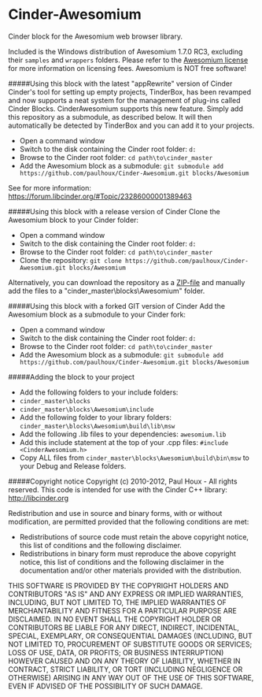 Cinder-Awesomium
================

Cinder block for the Awesomium web browser library.


Included is the Windows distribution of Awesomium 1.7.0 RC3, excluding their ```samples``` and ```wrappers``` folders. Please refer to the [Awesomium license](https://raw.github.com/paulhoux/Cinder-Awesomium/master/LICENSE.txt) for more information on licensing fees. Awesomium is NOT free software!


#####Using this block with the latest "appRewrite" version of Cinder
Cinder's tool for setting up empty projects, TinderBox, has been revamped and now supports a neat system for the management of plug-ins called Cinder Blocks. CinderAwesomium supports this new feature. Simply add this repository as a submodule, as described below. It will then automatically be detected by TinderBox and you can add it to your projects.
* Open a command window
* Switch to the disk containing the Cinder root folder: ```d:```
* Browse to the Cinder root folder: ```cd path\to\cinder_master```
* Add the Awesomium block as a submodule: ```git submodule add https://github.com/paulhoux/Cinder-Awesomium.git blocks/Awesomium```

See for more information:
https://forum.libcinder.org/#Topic/23286000001389463


#####Using this block with a release version of Cinder
Clone the Awesomium block to your Cinder folder:
* Open a command window
* Switch to the disk containing the Cinder root folder: ```d:```
* Browse to the Cinder root folder: ```cd path\to\cinder_master```
* Clone the repository: ```git clone https://github.com/paulhoux/Cinder-Awesomium.git blocks/Awesomium```

Alternatively, you can download the repository as a [ZIP-file](https://github.com/paulhoux/Cinder-Awesomium/zipball/master) and manually add the files to a "cinder_master\blocks\Awesomium" folder.


#####Using this block with a forked GIT version of Cinder
Add the Awesomium block as a submodule to your Cinder fork:
* Open a command window
* Switch to the disk containing the Cinder root folder: ```d:```
* Browse to the Cinder root folder: ```cd path\to\cinder_master```
* Add the Awesomium block as a submodule: ```git submodule add https://github.com/paulhoux/Cinder-Awesomium.git blocks/Awesomium```


#####Adding the block to your project
* Add the following folders to your include folders: 
 * ```cinder_master\blocks```
 * ```cinder_master\blocks\Awesomium\include``` 
* Add the following folder to your library folders: ```cinder_master\blocks\Awesomium\build\lib\msw```
* Add the following .lib files to your dependencies: ```awesomium.lib```
* Add this include statement at the top of your .cpp files: ```#include <CinderAwesomium.h>```
* Copy ALL files from ```cinder_master\blocks\Awesomium\build\bin\msw``` to your Debug and Release folders.


#####Copyright notice
Copyright (c) 2010-2012, Paul Houx - All rights reserved.
This code is intended for use with the Cinder C++ library: http://libcinder.org

Redistribution and use in source and binary forms, with or without modification, are permitted provided that
the following conditions are met:

* Redistributions of source code must retain the above copyright notice, this list of conditions and the following disclaimer.
* Redistributions in binary form must reproduce the above copyright notice, this list of conditions and	the following disclaimer in the documentation and/or other materials provided with the distribution.

THIS SOFTWARE IS PROVIDED BY THE COPYRIGHT HOLDERS AND CONTRIBUTORS "AS IS" AND ANY EXPRESS OR IMPLIED WARRANTIES, INCLUDING, BUT NOT LIMITED TO, THE IMPLIED WARRANTIES OF MERCHANTABILITY AND FITNESS FOR A PARTICULAR PURPOSE ARE DISCLAIMED. IN NO EVENT SHALL THE COPYRIGHT HOLDER OR CONTRIBUTORS BE LIABLE FOR ANY DIRECT, INDIRECT, INCIDENTAL, SPECIAL, EXEMPLARY, OR CONSEQUENTIAL DAMAGES (INCLUDING, BUT NOT LIMITED TO, PROCUREMENT OF SUBSTITUTE GOODS OR SERVICES; LOSS OF USE, DATA, OR PROFITS; OR BUSINESS INTERRUPTION) HOWEVER CAUSED AND ON ANY THEORY OF LIABILITY, WHETHER IN CONTRACT, STRICT LIABILITY, OR TORT (INCLUDING
NEGLIGENCE OR OTHERWISE) ARISING IN ANY WAY OUT OF THE USE OF THIS SOFTWARE, EVEN IF ADVISED OF THE POSSIBILITY OF SUCH DAMAGE.
